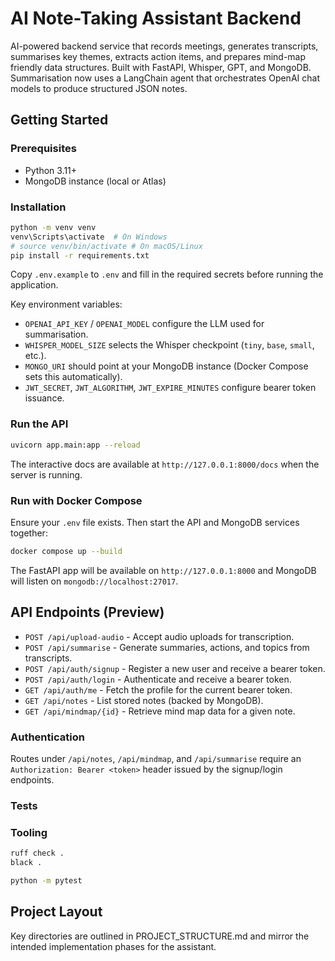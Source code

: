 ﻿# AI Note-Taking Assistant Backend

AI-powered backend service that records meetings, generates transcripts, summarises key themes, extracts action items, and prepares mind-map friendly data structures. Built with FastAPI, Whisper, GPT, and MongoDB.
Summarisation now uses a LangChain agent that orchestrates OpenAI chat models to produce structured JSON notes.

## Getting Started

### Prerequisites
- Python 3.11+
- MongoDB instance (local or Atlas)

### Installation

```bash
python -m venv venv
venv\Scripts\activate  # On Windows
# source venv/bin/activate # On macOS/Linux
pip install -r requirements.txt
```

Copy `.env.example` to `.env` and fill in the required secrets before running the application.

Key environment variables:
- `OPENAI_API_KEY` / `OPENAI_MODEL` configure the LLM used for summarisation.
- `WHISPER_MODEL_SIZE` selects the Whisper checkpoint (`tiny`, `base`, `small`, etc.).
- `MONGO_URI` should point at your MongoDB instance (Docker Compose sets this automatically).
- `JWT_SECRET`, `JWT_ALGORITHM`, `JWT_EXPIRE_MINUTES` configure bearer token issuance.

### Run the API

```bash
uvicorn app.main:app --reload
```

The interactive docs are available at `http://127.0.0.1:8000/docs` when the server is running.

### Run with Docker Compose

Ensure your `.env` file exists. Then start the API and MongoDB services together:

```bash
docker compose up --build
```

The FastAPI app will be available on `http://127.0.0.1:8000` and MongoDB will listen on `mongodb://localhost:27017`.

## API Endpoints (Preview)
- `POST /api/upload-audio` - Accept audio uploads for transcription.
- `POST /api/summarise` - Generate summaries, actions, and topics from transcripts.
- `POST /api/auth/signup` - Register a new user and receive a bearer token.
- `POST /api/auth/login` - Authenticate and receive a bearer token.
- `GET /api/auth/me` - Fetch the profile for the current bearer token.
- `GET /api/notes` - List stored notes (backed by MongoDB).
- `GET /api/mindmap/{id}` - Retrieve mind map data for a given note.

### Authentication

Routes under `/api/notes`, `/api/mindmap`, and `/api/summarise` require an `Authorization: Bearer <token>` header issued by the signup/login endpoints.

### Tests
### Tooling

```bash
ruff check .
black .
```


```bash
python -m pytest
```

## Project Layout

Key directories are outlined in PROJECT_STRUCTURE.md and mirror the intended implementation phases for the assistant.
